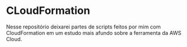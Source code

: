# CLoudFormation
Nesse repositório deixarei partes de scripts feitos por mim com CloudFormation em um estudo mais afundo sobre a ferramenta da AWS Cloud.
